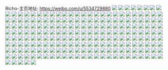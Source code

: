 Richo-主页地址: https://weibo.com/u/5534729880 
![](https://wx4.sinaimg.cn/mw2000/0062za4Mgy1h904agvw1bj32c03407wn.jpg) 
![](https://wx4.sinaimg.cn/mw2000/0062za4Mgy1h904anv87tj30zt1cs4qp.jpg) 
![](https://wx4.sinaimg.cn/mw2000/0062za4Mgy1h904asuypyj30zu1b34qp.jpg) 
![](https://wx4.sinaimg.cn/mw2000/0062za4Mgy1h904bdu1cdj30zu1c0000.jpg) 
![](https://wx4.sinaimg.cn/mw2000/0062za4Mgy1h904d6axeaj32c0340hdy.jpg) 
![](https://wx4.sinaimg.cn/mw2000/0062za4Mgy1h904cfos5vj32c0340hdv.jpg) 
![](https://wx4.sinaimg.cn/mw2000/0062za4Mgy1h9048ox4t2j32c0340kjp.jpg) 
![](https://wx4.sinaimg.cn/mw2000/0062za4Mly1h8ihmkm3mkj30zu1kbtxb.jpg) 
![](https://wx4.sinaimg.cn/mw2000/0062za4Mly1h8a6eyfiofj30tx1gn131.jpg) 
![](https://wx4.sinaimg.cn/mw2000/0062za4Mgy1h881zz1sesj32c03407wj.jpg) 
![](https://wx4.sinaimg.cn/mw2000/0062za4Mgy1h881zvgc17j31u62p3u0x.jpg) 
![](https://wx4.sinaimg.cn/mw2000/0062za4Mgy1h88202v6ejj325w2z94qr.jpg) 
![](https://wx4.sinaimg.cn/mw2000/0062za4Mgy1h882083sgyj32c0340kjn.jpg) 
![](https://wx4.sinaimg.cn/mw2000/0062za4Mly1h6c15j4a2rj30u014012i.jpg) 
![](https://wx4.sinaimg.cn/mw2000/0062za4Mly1h6c15itif9j31400u0n98.jpg) 
![](https://wx4.sinaimg.cn/mw2000/0062za4Mly1h6c15jzakjj31400u0di6.jpg) 
![](https://wx4.sinaimg.cn/mw2000/0062za4Mly1h6c179191lj30u014040a.jpg) 
![](https://wx4.sinaimg.cn/mw2000/0062za4Mly1h6c179cuthj30u0140q67.jpg) 
![](https://wx4.sinaimg.cn/mw2000/0062za4Mly1h6c179ppitj31400u0gt4.jpg) 
![](https://wx4.sinaimg.cn/mw2000/0062za4Mly1h6c179x7obj30u00u0wkd.jpg) 
![](https://wx4.sinaimg.cn/mw2000/0062za4Mly1h6c17abybkj30u0140dpx.jpg) 
![](https://wx4.sinaimg.cn/mw2000/0062za4Mly1h6c178nqd1j30ty140nhn.jpg) 
![](https://wx4.sinaimg.cn/mw2000/0062za4Mly1h6c17as6lyj30u01404dw.jpg) 
![](https://wx4.sinaimg.cn/mw2000/0062za4Mgy1h5areomu7ij30w616ftdz.jpg) 
![](https://wx4.sinaimg.cn/mw2000/0062za4Mgy1h5arenxr03j30w616ggrf.jpg) 
![](https://wx4.sinaimg.cn/mw2000/0062za4Mgy1h5arepbct0j30or18aaf7.jpg) 
![](https://wx4.sinaimg.cn/mw2000/0062za4Mgy1h4q69eapcjj30w616wgva.jpg) 
![](https://wx4.sinaimg.cn/mw2000/0062za4Mgy1h3i9255trwj30u0140q9b.jpg) 
![](https://wx4.sinaimg.cn/mw2000/0062za4Mgy1h3i9263czfj30u0140ap3.jpg) 
![](https://wx4.sinaimg.cn/mw2000/0062za4Mgy1h3i926mbrrj30ty0xwwmf.jpg) 
![](https://wx4.sinaimg.cn/mw2000/0062za4Mgy1h3i924fqkyj30u0136tfv.jpg) 
![](https://wx4.sinaimg.cn/mw2000/0062za4Mgy1h2g3el92jqj30u01407i1.jpg) 
![](https://wx4.sinaimg.cn/mw2000/0062za4Mgy1h2g3ey33z6j30ty13ewva.jpg) 
![](https://wx4.sinaimg.cn/mw2000/0062za4Mgy1h2g3em2mnbj30u01407qu.jpg) 
![](https://wx4.sinaimg.cn/mw2000/0062za4Mgy1h2g3ensgsqj30ov15p7c4.jpg) 
![](https://wx4.sinaimg.cn/mw2000/0062za4Mgy1h2g3eq6uwqj30u412ak1i.jpg) 
![](https://wx4.sinaimg.cn/mw2000/0062za4Mgy1h2g3evjy1kj30u0140e1a.jpg) 
![](https://wx4.sinaimg.cn/mw2000/0062za4Mgy1h2g3ek38cqj321w29dx6p.jpg) 
![](https://wx4.sinaimg.cn/mw2000/0062za4Mgy1h1cx5c1jtgj31401e015g.jpg) 
![](https://wx4.sinaimg.cn/mw2000/0062za4Mgy1h1cx5ky0o9j31401e0430.jpg) 
![](https://wx4.sinaimg.cn/mw2000/0062za4Mgy1h1cx5ewk4yj31401dzadi.jpg) 
![](https://wx4.sinaimg.cn/mw2000/0062za4Mgy1h1cx5gu146j31401e0n3u.jpg) 
![](https://wx4.sinaimg.cn/mw2000/0062za4Mgy1h1cx5izhrrj31401e0tfw.jpg) 
![](https://wx4.sinaimg.cn/mw2000/0062za4Mgy1h1cx5dpd5zj31401e0n1i.jpg) 
![](https://wx4.sinaimg.cn/mw2000/0062za4Mgy1gwunu1v2nlj31ih1igb29.jpg) 
![](https://wx4.sinaimg.cn/mw2000/0062za4Mgy1gwunu03u94j31il1ikhdt.jpg) 
![](https://wx4.sinaimg.cn/mw2000/0062za4Mgy1gwunu3ukmzj31cc1cb7wh.jpg) 
![](https://wx4.sinaimg.cn/mw2000/0062za4Mgy1gwunu6lkmcj31c81c84qp.jpg) 
![](https://wx4.sinaimg.cn/mw2000/0062za4Mgy1gwuntxraucj32c0340npf.jpg) 
![](https://wx4.sinaimg.cn/mw2000/0062za4Mgy1gwunua2og9j32c02c0x6q.jpg) 
![](https://wx4.sinaimg.cn/mw2000/0062za4Mgy1gwunucyi6bj32wo26iu0y.jpg) 
![](https://wx4.sinaimg.cn/mw2000/0062za4Mgy1gwunufwz7pj31sc1scnpd.jpg) 
![](https://wx4.sinaimg.cn/mw2000/0062za4Mgy1gwunugnuw3j30kn0hedgr.jpg) 
![](https://wx4.sinaimg.cn/mw2000/0062za4Mgy1gvnbs1i05jj60u00u079z02.jpg) 
![](https://wx4.sinaimg.cn/mw2000/0062za4Mgy1gvnbryg2nvj61400u0q7m02.jpg) 
![](https://wx4.sinaimg.cn/mw2000/0062za4Mgy1gvnbs0a0j3j60u0140qg102.jpg) 
![](https://wx4.sinaimg.cn/mw2000/0062za4Mgy1gvnbs30ghdj60u0140am602.jpg) 
![](https://wx4.sinaimg.cn/mw2000/0062za4Mgy1gvnbs3zixoj60u00u0wl402.jpg) 
![](https://wx4.sinaimg.cn/mw2000/0062za4Mgy1gvnbs4v8aaj60u0140dkc02.jpg) 
![](https://wx4.sinaimg.cn/mw2000/0062za4Mgy1gvnbs6wvkjj60tz141jxm02.jpg) 
![](https://wx4.sinaimg.cn/mw2000/0062za4Mgy1gvnbtigcs0j60u00x3n1h02.jpg) 
![](https://wx4.sinaimg.cn/mw2000/0062za4Mgy1gvnbsnv6hxj60wi1ycarc02.jpg) 
![](https://wx4.sinaimg.cn/mw2000/0062za4Mgy1gvnbsr3njfj61o01o0x1c02.jpg) 
![](https://wx4.sinaimg.cn/mw2000/0062za4Mgy1gvnbrxiajzj61o01o0azo02.jpg) 
![](https://wx4.sinaimg.cn/mw2000/0062za4Mgy1gvnbsskov4j60n70nhjv902.jpg) 
![](https://wx4.sinaimg.cn/mw2000/0062za4Mgy1gvnbt61qpyj62c03404qr02.jpg) 
![](https://wx4.sinaimg.cn/mw2000/0062za4Mgy1gvnbt98fjwj60wi17iwu002.jpg) 
![](https://wx4.sinaimg.cn/mw2000/0062za4Mgy1gvnbtbfe12j60wi1ycwv202.jpg) 
![](https://wx4.sinaimg.cn/mw2000/0062za4Mgy1gvnbtftq67j61o01o04qp02.jpg) 
![](https://wx4.sinaimg.cn/mw2000/0062za4Mgy1gu4zox4fy0j30u00u0dju.jpg) 
![](https://wx4.sinaimg.cn/mw2000/0062za4Mgy1gu4zov531cj30u00u6dls.jpg) 
![](https://wx4.sinaimg.cn/mw2000/0062za4Mgy1gu4zoyhsmqj30vm0u0abh.jpg) 
![](https://wx4.sinaimg.cn/mw2000/0062za4Mgy1gu4zorfg4bj30u0140n31.jpg) 
![](https://wx4.sinaimg.cn/mw2000/0062za4Mgy1gu4zosodzzj30u0140td1.jpg) 
![](https://wx4.sinaimg.cn/mw2000/0062za4Mgy1gu4zotr7qej30u01hcdm3.jpg) 
![](https://wx4.sinaimg.cn/mw2000/0062za4Mgy1gu4zopyeguj30u0140763.jpg) 
![](https://wx4.sinaimg.cn/mw2000/0062za4Mgy1gu4zovyrflj30wh0okjx3.jpg) 
![](https://wx4.sinaimg.cn/mw2000/0062za4Mgy1gu4zoy02lyj30u00u0jw0.jpg) 
![](https://wx4.sinaimg.cn/mw2000/0062za4Mgy1grx1l9yfzwj30u0140k0p.jpg) 
![](https://wx4.sinaimg.cn/mw2000/0062za4Mgy1grx1l77cbrj30u013ytik.jpg) 
![](https://wx4.sinaimg.cn/mw2000/0062za4Mgy1grx1lcwy8fj30ty13ydo5.jpg) 
![](https://wx4.sinaimg.cn/mw2000/0062za4Mgy1grx1l8zxujj30u0140gs8.jpg) 
![](https://wx4.sinaimg.cn/mw2000/0062za4Mgy1grx1lc0gl0j30u0140tfw.jpg) 
![](https://wx4.sinaimg.cn/mw2000/0062za4Mgy1grx1n20m25j30u016k11v.jpg) 
![](https://wx4.sinaimg.cn/mw2000/0062za4Mgy1grx1lb1kglj30u014dtk8.jpg) 
![](https://wx4.sinaimg.cn/mw2000/0062za4Mgy1grx1ldoatkj30pp104juv.jpg) 
![](https://wx4.sinaimg.cn/mw2000/0062za4Mly1gqkqaymgioj32c0340qv6.jpg) 
![](https://wx4.sinaimg.cn/mw2000/0062za4Mly1gqkqahyyhcj32c03404qr.jpg) 
![](https://wx4.sinaimg.cn/mw2000/0062za4Mly1gqkqavoxx6j30wi1ycu16.jpg) 
![](https://wx4.sinaimg.cn/mw2000/0062za4Mly1gqkqblbc3ij33402c04qq.jpg) 
![](https://wx4.sinaimg.cn/mw2000/0062za4Mly1gqkqb2jw15j32c0340npe.jpg) 
![](https://wx4.sinaimg.cn/mw2000/0062za4Mly1gqkqb56me4j31sc2dskjl.jpg) 
![](https://wx4.sinaimg.cn/mw2000/0062za4Mly1gqkqb98chdj31sc2dsb0v.jpg) 
![](https://wx4.sinaimg.cn/mw2000/0062za4Mly1gqkqbinocpj31sc2ds1id.jpg) 
![](https://wx4.sinaimg.cn/mw2000/0062za4Mly1gqkqb70ri3j31sc2dswxs.jpg) 
![](https://wx4.sinaimg.cn/mw2000/0062za4Mly1gqkqbgi7esj32c03401kz.jpg) 
![](https://wx4.sinaimg.cn/mw2000/0062za4Mly1gqd72k28igj30wi17zdw8.jpg) 
![](https://wx4.sinaimg.cn/mw2000/0062za4Mly1gqd72j7hm7j30u01sx44t.jpg) 
![](https://wx4.sinaimg.cn/mw2000/0062za4Mly1gqd72kx7q6j30u0140qbx.jpg) 
![](https://wx4.sinaimg.cn/mw2000/0062za4Mly1gqd72khq7xj30tz1gsn36.jpg) 
![](https://wx4.sinaimg.cn/mw2000/0062za4Mly1gqd72n5vh6j30u01hc7ir.jpg) 
![](https://wx4.sinaimg.cn/mw2000/0062za4Mly1gqd72lvi55j30u013f7wh.jpg) 
![](https://wx4.sinaimg.cn/mw2000/0062za4Mly1gqd72mj5l6j30u00u041t.jpg) 
![](https://wx4.sinaimg.cn/mw2000/0062za4Mly1gqd72odk24j30wi1c1qbu.jpg) 
![](https://wx4.sinaimg.cn/mw2000/0062za4Mly1gqd72otfkij30u01sx461.jpg) 
![](https://wx4.sinaimg.cn/mw2000/0062za4Mly1goclh0jo6jj30t71ko10f.jpg) 
![](https://wx4.sinaimg.cn/mw2000/0062za4Mly1goclh10splj30u01krjxx.jpg) 
![](https://wx4.sinaimg.cn/mw2000/0062za4Mly1goclgzc1mzj30u0140ahn.jpg) 
![](https://wx4.sinaimg.cn/mw2000/0062za4Mly1goclgzr64kj30rs1ddnb8.jpg) 
![](https://wx4.sinaimg.cn/mw2000/0062za4Mly1goclh03z2uj30u01sxn1e.jpg) 
![](https://wx4.sinaimg.cn/mw2000/0062za4Mly1gocll6ynf3j31400u0tgx.jpg) 
![](https://wx4.sinaimg.cn/mw2000/0062za4Mly1go73s73jwfj31400u0kcs.jpg) 
![](https://wx4.sinaimg.cn/mw2000/0062za4Mly1go73sbykboj31sy0u0x6z.jpg) 
![](https://wx4.sinaimg.cn/mw2000/0062za4Mly1go02xx7e87j30gg0l6q62.jpg) 
![](https://wx4.sinaimg.cn/mw2000/0062za4Mly1go02zjyz93j30s716eqfj.jpg) 
![](https://wx4.sinaimg.cn/mw2000/0062za4Mly1go031kz129j30u0140thr.jpg) 
![](https://wx4.sinaimg.cn/mw2000/0062za4Mly1go02xygsm5j312e0u0tfu.jpg) 
![](https://wx4.sinaimg.cn/mw2000/0062za4Mly1go02xyrjkmj30u0140dne.jpg) 
![](https://wx4.sinaimg.cn/mw2000/0062za4Mly1go0327rp76j30u0140k0x.jpg) 
![](https://wx4.sinaimg.cn/mw2000/0062za4Mly1go02y1beszj30u0140qav.jpg) 
![](https://wx4.sinaimg.cn/mw2000/0062za4Mly1gmf5qspye8j30u0140thb.jpg) 
![](https://wx4.sinaimg.cn/mw2000/0062za4Mly1gmf5r3qi8uj30qo1lqdj4.jpg) 
![](https://wx4.sinaimg.cn/mw2000/0062za4Mly1gmf5qt5c6aj30qo1lq7a9.jpg) 
![](https://wx4.sinaimg.cn/mw2000/0062za4Mly1gmf5r4wh4ij30qo0zk12h.jpg) 
![](https://wx4.sinaimg.cn/mw2000/0062za4Mly1gmf5qrr966j30qo0zk0uk.jpg) 
![](https://wx4.sinaimg.cn/mw2000/0062za4Mly1gmf5r3g16kj30qo1be4bs.jpg) 
![](https://wx4.sinaimg.cn/mw2000/0062za4Mly1gmf5qs3u1mj30u00v0ait.jpg) 
![](https://wx4.sinaimg.cn/mw2000/0062za4Mly1gmf5qsenzmj30u0140gtm.jpg) 
![](https://wx4.sinaimg.cn/mw2000/0062za4Mly1gmf5r45celj30qo1lqwln.jpg) 
![](https://wx4.sinaimg.cn/mw2000/0062za4Mly1gkzflfhrjuj31o02804qr.jpg) 
![](https://wx4.sinaimg.cn/mw2000/0062za4Mly1gkzflg34efj30u0140tn3.jpg) 
![](https://wx4.sinaimg.cn/mw2000/0062za4Mly1gkzfldzetzj30yi19i4mc.jpg) 
![](https://wx4.sinaimg.cn/mw2000/0062za4Mly1gkzfld4d1hj30yi1a7kh9.jpg) 
![](https://wx4.sinaimg.cn/mw2000/0062za4Mly1gkntja968dj31o0280b2a.jpg) 
![](https://wx4.sinaimg.cn/mw2000/0062za4Mly1gkntjbpk92j30xy193th1.jpg) 
![](https://wx4.sinaimg.cn/mw2000/0062za4Mly1gkntjf1cx7j32c0340x6p.jpg) 
![](https://wx4.sinaimg.cn/mw2000/0062za4Mly1gkntjfquggj30ss0xetio.jpg) 
![](https://wx4.sinaimg.cn/mw2000/0062za4Mly1gkntj7bdtrj325a2v2npe.jpg) 
![](https://wx4.sinaimg.cn/mw2000/0062za4Mly1gkntj32sduj31jk1jk7px.jpg) 
![](https://wx4.sinaimg.cn/mw2000/0062za4Mly1gkcbd722bfj31o02804qr.jpg) 
![](https://wx4.sinaimg.cn/mw2000/0062za4Mly1gkb5hlf9xfj314u0u0tkb.jpg) 
![](https://wx4.sinaimg.cn/mw2000/0062za4Mly1gkb5hk68b8j30u0140n8g.jpg) 
![](https://wx4.sinaimg.cn/mw2000/0062za4Mgy1gigpw8erdej31jk1jk1ky.jpg) 
![](https://wx4.sinaimg.cn/mw2000/0062za4Mgy1gigpw5xc1oj30u00uegzk.jpg) 
![](https://wx4.sinaimg.cn/mw2000/0062za4Mgy1gigpw91mioj30u0140dvd.jpg) 
![](https://wx4.sinaimg.cn/mw2000/0062za4Mgy1gigpwbp2vsj31jk1jke2s.jpg) 
![](https://wx4.sinaimg.cn/mw2000/0062za4Mgy1gigpwapks7j30u01400y2.jpg) 
![](https://wx4.sinaimg.cn/mw2000/0062za4Mgy1gigpwa3uboj30u014012t.jpg) 
![](https://wx4.sinaimg.cn/mw2000/0062za4Mly1gidxkn9hmqj31400u0n2s.jpg) 
![](https://wx4.sinaimg.cn/mw2000/0062za4Mly1gidxkmliv7j30u0140qe3.jpg) 
![](https://wx4.sinaimg.cn/mw2000/0062za4Mly1gidxkqcqq6j30u0140qk9.jpg) 
![](https://wx4.sinaimg.cn/mw2000/0062za4Mly1gidxkodhl5j32582swb29.jpg) 
![](https://wx4.sinaimg.cn/mw2000/0062za4Mly1gidxkp5fx1j30u00u0dqm.jpg) 
![](https://wx4.sinaimg.cn/mw2000/0062za4Mly1gidxkpfmnuj31400u0alt.jpg) 
![](https://wx4.sinaimg.cn/mw2000/0062za4Mly1gidxkosljaj30u014044w.jpg) 
![](https://wx4.sinaimg.cn/mw2000/0062za4Mly1gidxkptu2uj30u015ajzv.jpg) 
![](https://wx4.sinaimg.cn/mw2000/0062za4Mly1gidxklrqnwj30u00u0gr8.jpg) 
![](https://wx4.sinaimg.cn/mw2000/0062za4Mly1gi4ezuc488j30u0140n2c.jpg) 
![](https://wx4.sinaimg.cn/mw2000/0062za4Mly1gi4ezu2lqxj31400u0qh9.jpg) 
![](https://wx4.sinaimg.cn/mw2000/0062za4Mly1gi4eyqh52zj30u01407d9.jpg) 
![](https://wx4.sinaimg.cn/mw2000/0062za4Mly1gi4eyputqpj30u0140alv.jpg) 
![](https://wx4.sinaimg.cn/mw2000/0062za4Mly1gi4eyphiloj30u01404ap.jpg) 
![](https://wx4.sinaimg.cn/mw2000/0062za4Mly1gi4ezusdxdj30u01404bl.jpg) 
![](https://wx4.sinaimg.cn/mw2000/0062za4Mly1gi4ezto2alj30u014uqbe.jpg) 
![](https://wx4.sinaimg.cn/mw2000/0062za4Mly1gi4eyq665uj30u0140tfl.jpg) 
![](https://wx4.sinaimg.cn/mw2000/0062za4Mly1gi4ezv1zz9j30u01kwgqv.jpg) 
![](https://wx4.sinaimg.cn/mw2000/0062za4Mly1geh8xs0wguj30u0140jwz.jpg) 
![](https://wx4.sinaimg.cn/mw2000/0062za4Mly1geh8xqpzcaj30u0140jx8.jpg) 
![](https://wx4.sinaimg.cn/mw2000/0062za4Mly1gedxetp25dj30u0140n67.jpg) 
![](https://wx4.sinaimg.cn/mw2000/0062za4Mly1gedxetcgttj30u013ygr2.jpg) 
![](https://wx4.sinaimg.cn/mw2000/0062za4Mly1gedxeu5vxdj30u0140h2l.jpg) 
![](https://wx4.sinaimg.cn/mw2000/0062za4Mly1gedxeup5ntj30ty13wwh5.jpg) 
![](https://wx4.sinaimg.cn/mw2000/0062za4Mly1ge6i2qnk74j30u0140jx6.jpg) 
![](https://wx4.sinaimg.cn/mw2000/0062za4Mly1ge6i2qyfhoj30u015wdkm.jpg) 
![](https://wx4.sinaimg.cn/mw2000/0062za4Mly1ge6i2r9620j30u011itcv.jpg) 
![](https://wx4.sinaimg.cn/mw2000/0062za4Mly1ge6i2rk8dwj30u0140djb.jpg) 
![](https://wx4.sinaimg.cn/mw2000/0062za4Mly1gdaz1dv2q6j30u0140jx0.jpg) 
![](https://wx4.sinaimg.cn/mw2000/0062za4Mly1gcqib6uc01j30u00u0114.jpg) 
![](https://wx4.sinaimg.cn/mw2000/0062za4Mly1gcqib51unwj30u00u0145.jpg) 
![](https://wx4.sinaimg.cn/mw2000/0062za4Mly1gcqib5h39tj30u00u0ahe.jpg) 
![](https://wx4.sinaimg.cn/mw2000/0062za4Mly1gcqib4pq1tj30u00vkn5t.jpg) 
![](https://wx4.sinaimg.cn/mw2000/0062za4Mgy1g7ns4uu2isj30u00ue79u.jpg) 
![](https://wx4.sinaimg.cn/mw2000/0062za4Mgy1g7ns4vs9hrj30p616ctd4.jpg) 
![](https://wx4.sinaimg.cn/mw2000/0062za4Mly1g7goyiordvj30ty13wten.jpg) 
![](https://wx4.sinaimg.cn/mw2000/0062za4Mly1g7goyjvrljj30u00wqgz1.jpg) 
![](https://wx4.sinaimg.cn/mw2000/0062za4Mly1g7goykxckij30u014qq7n.jpg) 
![](https://wx4.sinaimg.cn/mw2000/0062za4Mly1g7goyj25yej30u0140n0m.jpg) 
![](https://wx4.sinaimg.cn/mw2000/0062za4Mly1g7goymwkw8j30u014046m.jpg) 
![](https://wx4.sinaimg.cn/mw2000/0062za4Mly1g7goyle5y9j30u010i44g.jpg) 
![](https://wx4.sinaimg.cn/mw2000/0062za4Mly1g7goykhmjkj30yi0pi42r.jpg) 
![](https://wx4.sinaimg.cn/mw2000/0062za4Mly1g7goylzgd1j30u00u0q7u.jpg) 
![](https://wx4.sinaimg.cn/mw2000/0062za4Mly1g7goynjbiej30tz0vcjw9.jpg) 
![](https://wx4.sinaimg.cn/mw2000/0062za4Mly1fwg71f2zeuj30zk0qon5q.jpg) 
![](https://wx4.sinaimg.cn/mw2000/0062za4Mly1fwg71haem3j30qo0zkgvj.jpg) 
![](https://wx4.sinaimg.cn/mw2000/0062za4Mly1fw42jy8doqj30qo0zkk1p.jpg) 
![](https://wx4.sinaimg.cn/mw2000/0062za4Mly1fw42jz2q6aj30qo0zkteo.jpg) 
![](https://wx4.sinaimg.cn/mw2000/0062za4Mly1fw42k03nesj30qo0zkdpz.jpg) 
![](https://wx4.sinaimg.cn/mw2000/0062za4Mly1fw42k0gn2mj30jq0j2q3b.jpg) 
![](https://wx4.sinaimg.cn/mw2000/0062za4Mgy1fusaxn3hiwj31ey1w0e83.jpg) 
![](https://wx4.sinaimg.cn/mw2000/0062za4Mgy1fusax67yh5j30u00u0q9f.jpg) 
![](https://wx4.sinaimg.cn/mw2000/0062za4Mgy1fusax6zg0uj30q60z0q70.jpg) 
![](https://wx4.sinaimg.cn/mw2000/0062za4Mgy1fusax4tr4sj30u00u0n2b.jpg) 
![](https://wx4.sinaimg.cn/mw2000/0062za4Mgy1fusax8a3qkj30rf10w7cj.jpg) 
![](https://wx4.sinaimg.cn/mw2000/0062za4Mgy1fusax97r3qj30u00u0n36.jpg) 
![](https://wx4.sinaimg.cn/mw2000/0062za4Mgy1fusaxr8fh3j30rq11k12f.jpg) 
![](https://wx4.sinaimg.cn/mw2000/0062za4Mgy1fusaxoxhz4j31400u0ti7.jpg) 
![](https://wx4.sinaimg.cn/mw2000/0062za4Mgy1fusaxy522mj30sw0ymtk3.jpg) 
![](https://wx4.sinaimg.cn/mw2000/0062za4Mgy1fukcpzqr23j30qo0qo12w.jpg) 
![](https://wx4.sinaimg.cn/mw2000/0062za4Mly1fsav6oj9y6j30qo0zk7h4.jpg) 
![](https://wx4.sinaimg.cn/mw2000/0062za4Mly1fsav6q9m23j30zk0qo4a6.jpg) 
![](https://wx4.sinaimg.cn/mw2000/0062za4Mly1fsav6r9uk6j30qo0zin51.jpg) 
![](https://wx4.sinaimg.cn/mw2000/0062za4Mly1fpwwa45549j30qo0ziwl9.jpg) 
![](https://wx4.sinaimg.cn/mw2000/0062za4Mly1fpwwa4r4j6j30qo0zigu4.jpg) 
